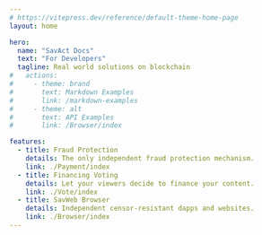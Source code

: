 ```yaml
---
# https://vitepress.dev/reference/default-theme-home-page
layout: home

hero:
  name: "SavAct Docs"
  text: "For Developers"
  tagline: Real world solutions on blockchain
#   actions:
#     - theme: brand
#       text: Markdown Examples
#       link: /markdown-examples
#     - theme: alt
#       text: API Examples
#       link: /Browser/index

features:
  - title: Fraud Protection
    details: The only independent fraud protection mechanism.
    link: ./Payment/index
  - title: Financing Voting
    details: Let your viewers decide to finance your content.
    link: ./Vote/index
  - title: SavWeb Browser
    details: Independent censor-resistant dapps and websites.
    link: ./Browser/index
---
```

